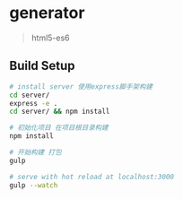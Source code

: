 # generator

> html5-es6

## Build Setup

``` bash
# install server 使用express脚手架构建
cd server/
express -e .
cd server/ && npm install

# 初始化项目 在项目根目录构建
npm install 

# 开始构建 打包
gulp

# serve with hot reload at localhost:3000
gulp --watch
```

